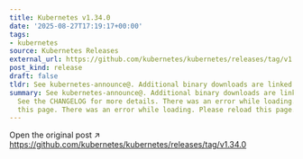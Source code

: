 ```yaml
---
title: Kubernetes v1.34.0
date: '2025-08-27T17:19:17+00:00'
tags:
- kubernetes
source: Kubernetes Releases
external_url: https://github.com/kubernetes/kubernetes/releases/tag/v1.34.0
post_kind: release
draft: false
tldr: See kubernetes-announce@. Additional binary downloads are linked in the CHANGELOG.
summary: See kubernetes-announce@. Additional binary downloads are linked in the CHANGELOG.
  See the CHANGELOG for more details. There was an error while loading. Please reload
  this page. There was an error while loading. Please reload this page.
---
```

Open the original post ↗ https://github.com/kubernetes/kubernetes/releases/tag/v1.34.0
